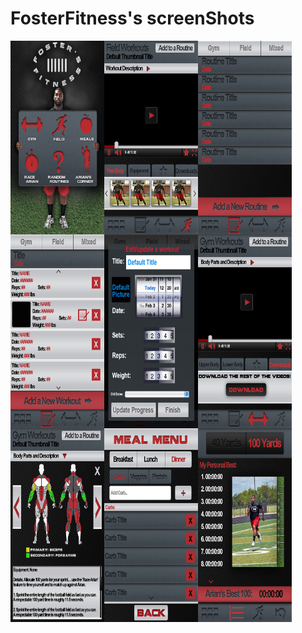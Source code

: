 # FosterFitness's screenShots

<img align="left" width="150" height="310" src="https://github.com/cuongdh1912/FosterFitnessScreen/blob/master/LaunchPad.jpg">
<img align="left" width="150" height="310" src="https://github.com/cuongdh1912/FosterFitnessScreen/blob/master/field default.jpg">
<img align="left" width="150" height="310" src="https://github.com/cuongdh1912/FosterFitnessScreen/blob/master/Routine%20Screen%20default.jpg">
<img align="left" width="150" height="310" src="https://github.com/cuongdh1912/FosterFitnessScreen/blob/master/Routine%20Screen%20detailed view.jpg">
<img align="left" width="150" height="310" src="https://github.com/cuongdh1912/FosterFitnessScreen/blob/master/Routine%20Screen%20editing%20a%20default%20workout.jpg">
<img align="left" width="150" height="310" src="https://github.com/cuongdh1912/FosterFitnessScreen/blob/master/gym%20dowload%20picked.jpg">
<img align="left" width="150" height="310" src="https://github.com/cuongdh1912/FosterFitnessScreen/blob/master/gym%20on%20body%20details.jpg">
<img align="left" width="150" height="310" src="https://github.com/cuongdh1912/FosterFitnessScreen/blob/master/Sample%20Meal%20Plan%20pressed%20meals.jpg">
<img align="left" width="150" height="310" src="https://github.com/cuongdh1912/FosterFitnessScreen/blob/master/personalbest.jpg">
